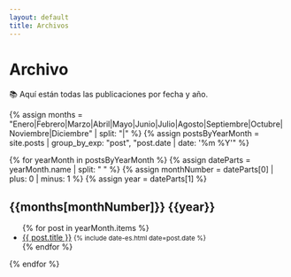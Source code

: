 ```yaml
---
layout: default
title: Archivos
---
```


# Archivo

📚 Aquí están todas las publicaciones por fecha y año.

{% assign months = "Enero|Febrero|Marzo|Abril|Mayo|Junio|Julio|Agosto|Septiembre|Octubre|Noviembre|Diciembre" | split: "|" %}
{% assign postsByYearMonth = site.posts | group_by_exp: "post", "post.date | date: '%m %Y'" %}

{% for yearMonth in postsByYearMonth %}
  {% assign dateParts = yearMonth.name | split: " " %}
  {% assign monthNumber = dateParts[0] | plus: 0 | minus: 1 %}
  {% assign year = dateParts[1] %}
  <h2>{{months[monthNumber]}} {{year}}</h2>
  <ul>
    {% for post in yearMonth.items %}
      <li>
        <a href="{{ post.url }}">{{ post.title }}</a>
        <small>{% include date-es.html date=post.date %}</small>
      </li>
    {% endfor %}
  </ul>
{% endfor %}
